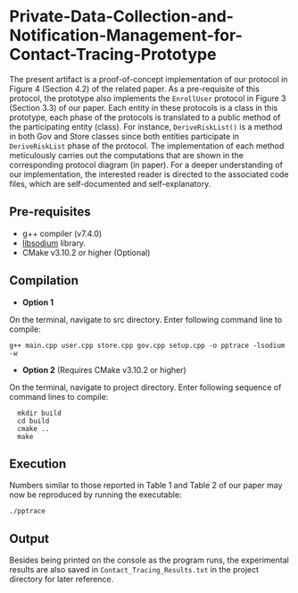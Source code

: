 # Private-Data-Collection-and-Notification-Management-for-Contact-Tracing-Prototype

The present artifact is a proof-of-concept implementation of our protocol in Figure 4 (Section 4.2) of the related paper. As a pre-requisite of this protocol, the prototype also implements the `EnrollUser` protocol in Figure 3 (Section 3.3) of our paper. Each entity in these protocols is a class in this prototype, each phase of the protocols is translated to a public method of the participating entity (class). For instance, `DeriveRiskList()` is a method in both Gov and Store classes since both entities participate in `DeriveRiskList` phase of the protocol. The implementation of each method meticulously carries out the computations that are shown in the corresponding protocol diagram (in paper). For a deeper understanding of our implementation, the interested reader is directed to the associated code files, which are self-documented and self-explanatory.  

## Pre-requisites 

- g++ compiler (v7.4.0)
- [libsodium](https://libsodium.gitbook.io/doc/installation) library.
- CMake v3.10.2 or higher (Optional)

## Compilation 
- **Option 1**

On the terminal, navigate to src directory. Enter following command line to compile: 
```
g++ main.cpp user.cpp store.cpp gov.cpp setup.cpp -o pptrace -lsodium -w
```
- **Option 2** (Requires CMake v3.10.2 or higher)

On the terminal, navigate to project directory. Enter following sequence of command lines to compile:
```
  mkdir build
  cd build
  cmake ..
  make
```

## Execution 
Numbers similar to those reported in Table 1 and Table 2 of our paper may now be reproduced by running the executable: 
```
./pptrace
```

## Output
Besides being printed on the console as the program runs, the experimental results are also saved in `Contact_Tracing_Results.txt` in the project directory for later reference.


